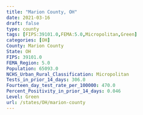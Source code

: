 ```yaml
---
title: "Marion County, OH"
date: 2021-03-16
draft: false
type: county
tags: [FIPS:39101.0,FEMA:5.0,Micropolitan,Green]
categories: [OH]
County: Marion County
State: OH
FIPS: 39101.0
FEMA_Region: 5.0
Population: 65093.0
NCHS_Urban_Rural_Classification: Micropolitan
Tests_in_prior_14_days: 306.0
Fourteen_day_test_rate_per_100000: 470.0
Percent_Positivity_in_prior_14_days: 0.046
Level: Green
url: /states/OH/marion-county
---
```



